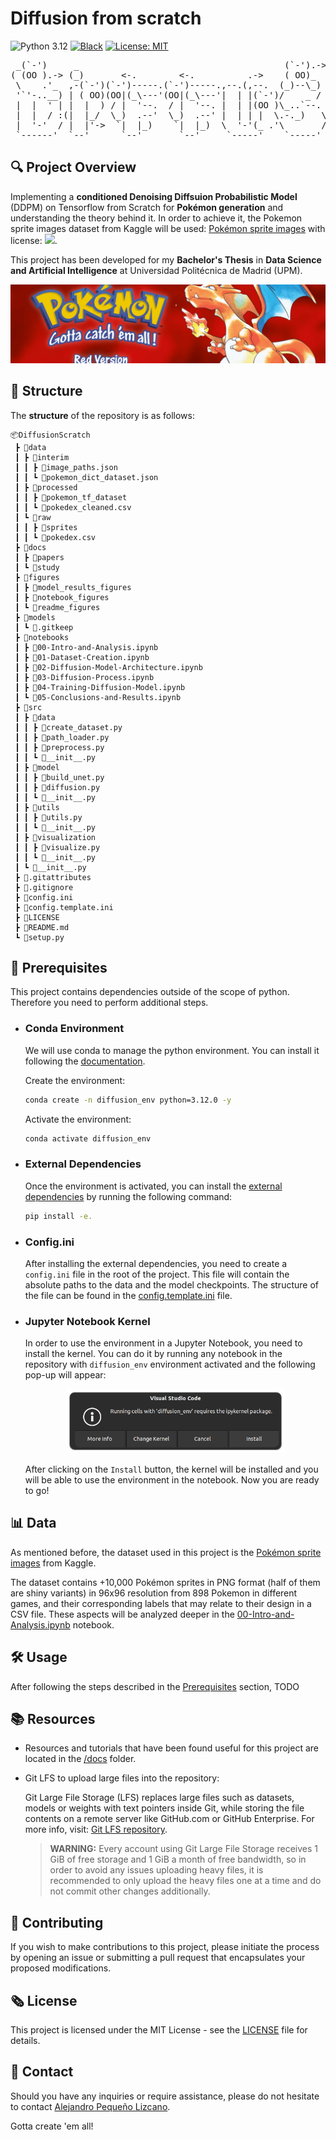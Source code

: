 # Diffusion from scratch

![Python 3.12](https://img.shields.io/badge/python-3.12-3776AB)
[![Black](https://img.shields.io/badge/code%20style-black-000000.svg)](https://github.com/psf/black)
[![License: MIT](https://img.shields.io/badge/License-MIT-yellow.svg)](https://opensource.org/licenses/MIT)

<pre>
 _(`-')     _                                       (`-').->  _                <-. (`-')_      (`-').->             (`-')  (`-')  _ (`-')               (`-').->
( (OO ).-> (_)       <-.        <-.          .->    ( OO)_   (_)         .->      \( OO) )     ( OO)_   _        <-.(OO )  (OO ).-/ ( OO).->  _         (OO )__ 
 \    .'_  ,-(`-')(`-')-----.(`-')-----.,--.(,--.  (_)--\_)  ,-(`-')(`-')----. ,--./ ,--/     (_)--\_)  \-,-----.,------,) / ,---.  /    '._  \-,-----.,--. ,'-'
 '`'-..__) | ( OO)(OO|(_\---'(OO|(_\---'|  | |(`-')/    _ /  | ( OO)( OO).-.  '|   \ |  |     /    _ /   |  .--./|   /`. ' | \ /`.\ |'--...__) |  .--./|  | |  |
 |  |  ' | |  |  ) / |  '--.  / |  '--. |  | |(OO )\_..`--.  |  |  )( _) | |  ||  . '|  |)    \_..`--.  /_) (`-')|  |_.' | '-'|_.' |`--.  .--'/_) (`-')|  `-'  |
 |  |  / :(|  |_/  \_)  .--'  \_)  .--' |  | | |  \.-._)   \(|  |_/  \|  |)|  ||  |\    |     .-._)   \ ||  |OO )|  .   .'(|  .-.  |   |  |   ||  |OO )|  .-.  |
 |  '-'  / |  |'->  `|  |_)    `|  |_)  \  '-'(_ .'\       / |  |'->  '  '-'  '|  | \   |     \       /(_'  '--'\|  |\  \  |  | |  |   |  |  (_'  '--'\|  | |  |
 `------'  `--'      `--'       `--'     `-----'    `-----'  `--'      `-----' `--'  `--'      `-----'    `-----'`--' '--' `--' `--'   `--'     `-----'`--' `--'
</pre>

## :mag: Project Overview

Implementing a **conditioned Denoising Diffsuion Probabilistic Model** (DDPM) on Tensorflow from Scratch for **Pokémon generation** and understanding the theory behind it. In order to achieve it, the Pokemon sprite images dataset from Kaggle will be used: [Pokémon sprite images](https://www.kaggle.com/datasets/yehongjiang/pokemon-sprites-images) with license: <img src='https://licensebuttons.net/l/zero/1.0/80x15.png'>.

This project has been developed for my **Bachelor's Thesis** in **Data Science and Artificial Intelligence** at Universidad Politécnica de Madrid (UPM).

<div style=\"text-align:center\">
<img src='./figures/readme_figures/poke_red_diffusion_portada.webp'>
</div>

## :open_file_folder: Structure

The **structure** of the repository is as follows:

```tree
📦DiffusionScratch
 ┣ 📂data
 ┃ ┣ 📂interim
 ┃ ┃ ┣ 📜image_paths.json
 ┃ ┃ ┗ 📜pokemon_dict_dataset.json
 ┃ ┣ 📂processed
 ┃ ┃ ┣ 📂pokemon_tf_dataset
 ┃ ┃ ┗ 📜pokedex_cleaned.csv
 ┃ ┗ 📂raw
 ┃ ┃ ┣ 📂sprites
 ┃ ┃ ┗ 📜pokedex.csv
 ┣ 📂docs
 ┃ ┣ 📂papers
 ┃ ┗ 📂study
 ┣ 📂figures
 ┃ ┣ 📂model_results_figures
 ┃ ┣ 📂notebook_figures
 ┃ ┗ 📂readme_figures
 ┣ 📂models
 ┃ ┗ 📜.gitkeep
 ┣ 📂notebooks
 ┃ ┣ 📜00-Intro-and-Analysis.ipynb
 ┃ ┣ 📜01-Dataset-Creation.ipynb
 ┃ ┣ 📜02-Diffusion-Model-Architecture.ipynb
 ┃ ┣ 📜03-Diffusion-Process.ipynb
 ┃ ┣ 📜04-Training-Diffusion-Model.ipynb
 ┃ ┗ 📜05-Conclusions-and-Results.ipynb
 ┣ 📂src
 ┃ ┣ 📂data
 ┃ ┃ ┣ 📜create_dataset.py
 ┃ ┃ ┣ 📜path_loader.py
 ┃ ┃ ┣ 📜preprocess.py
 ┃ ┃ ┗ 📜__init__.py
 ┃ ┣ 📂model
 ┃ ┃ ┣ 📜build_unet.py
 ┃ ┃ ┣ 📜diffusion.py
 ┃ ┃ ┗ 📜__init__.py
 ┃ ┣ 📂utils
 ┃ ┃ ┣ 📜utils.py
 ┃ ┃ ┗ 📜__init__.py
 ┃ ┣ 📂visualization
 ┃ ┃ ┣ 📜visualize.py
 ┃ ┃ ┗ 📜__init__.py
 ┃ ┗ 📜__init__.py
 ┣ 📜.gitattributes
 ┣ 📜.gitignore
 ┣ 📜config.ini
 ┣ 📜config.template.ini
 ┣ 📜LICENSE
 ┣ 📜README.md
 ┗ 📜setup.py
```

## :rocket: Prerequisites

This project contains dependencies outside of the scope of python. Therefore you need to perform additional steps.

- ### Conda Environment
    We will use conda to manage the python environment. You can install it following the [documentation](https://docs.anaconda.com/free/miniconda/miniconda-install/).
    
    Create the environment:
    
    ```bash
    conda create -n diffusion_env python=3.12.0 -y
    ```
    
    Activate the environment:
    
    ```bash
    conda activate diffusion_env
    ```

- ### External Dependencies
    Once the environment is activated, you can install the [external dependencies](./setup.py) by running the following command:
    
    ```bash
    pip install -e.
    ```

- ### Config.ini
    After installing the external dependencies, you need to create a `config.ini` file in the root of the project. This file will contain the absolute paths to the data and the model checkpoints. The structure of the file can be found in the [config.template.ini](./config.template.ini) file.

- ### Jupyter Notebook Kernel
    In order to use the environment in a Jupyter Notebook, you need to install the kernel. You can do it by running any notebook in the repository with `diffusion_env` environment activated and the following pop-up will appear:
    
    <p align="center">
      <img src="./figures/readme_figures/install_ipykernel_package_ubuntu.png" width="350">
    </p>
    
    After clicking on the `Install` button, the kernel will be installed and you will be able to use the environment in the notebook. Now you are ready to go!

## :bar_chart: Data

As mentioned before, the dataset used in this project is the [Pokémon sprite images](https://www.kaggle.com/datasets/yehongjiang/pokemon-sprites-images) from Kaggle. 

The dataset contains +10,000 Pokémon sprites in PNG format (half of them are shiny variants) in 96x96 resolution from 898 Pokemon in different games, and their corresponding labels that may relate to their design in a CSV file. These aspects will be analyzed deeper in the [00-Intro-and-Analysis.ipynb](./notebooks/00-Intro-and-Analysis.ipynb) notebook.

## :hammer_and_wrench: Usage

After following the steps described in the [Prerequisites](https://github.com/AlejandroPqLz/DiffusionScratch#rocket-prerequisites) section, TODO


## :books: Resources
- Resources and tutorials that have been found useful for this project are located in the [/docs](./docs) folder.
- Git LFS to upload large files into the repository:

    Git Large File Storage (LFS) replaces large files such as datasets, models or weights with text pointers inside Git, while storing the file contents on a remote server like GitHub.com or GitHub Enterprise. 
    For more info, visit: [Git LFS repository](https://github.com/git-lfs/git-lfs/tree/main).
    
    > **WARNING:** Every account using Git Large File Storage receives 1 GiB of free storage and 1 GiB a month of free bandwidth, so in order to avoid any issues uploading heavy files, it is recommended to only upload the heavy files one at a time and do not commit other changes additionally.

## :seedling: Contributing

If you wish to make contributions to this project, please initiate the process by opening an issue or submitting a pull request that encapsulates your proposed modifications.

## :newspaper_roll: License

This project is licensed under the MIT License - see the [LICENSE](./LICENSE) file for details.

## :busts_in_silhouette: Contact

Should you have any inquiries or require assistance, please do not hesitate to contact [Alejandro Pequeño Lizcano](pq.lz.alejandro@gmail.com).

Gotta create 'em all!
